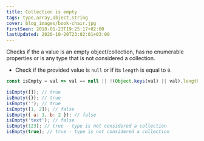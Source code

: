 ```yaml
---
title: Collection is empty
tags: type,array,object,string
cover: blog_images/book-chair.jpg
firstSeen: 2018-01-23T19:25:17+02:00
lastUpdated: 2020-10-20T23:02:01+03:00
---
```


Checks if the a value is an empty object/collection, has no enumerable properties or is any type that is not considered a collection.

- Check if the provided value is `null` or if its `length` is equal to `0`.

```js
const isEmpty = val => val == null || !(Object.keys(val) || val).length;
```

```js
isEmpty([]); // true
isEmpty({}); // true
isEmpty(''); // true
isEmpty([1, 2]); // false
isEmpty({ a: 1, b: 2 }); // false
isEmpty('text'); // false
isEmpty(123); // true - type is not considered a collection
isEmpty(true); // true - type is not considered a collection
```
